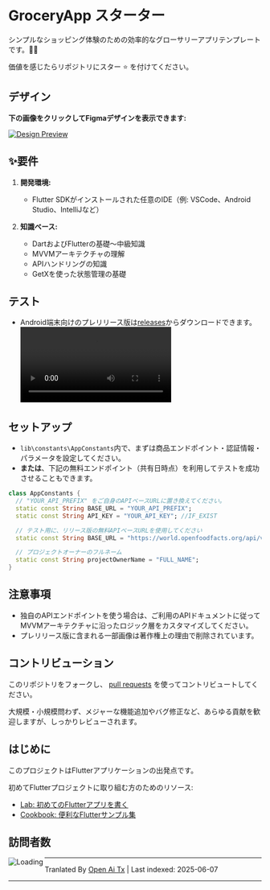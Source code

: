 # GroceryApp スターター

シンプルなショッピング体験のための効率的なグローサリーアプリテンプレートです。🛒✨

価値を感じたらリポジトリにスター ⭐ を付けてください。

## デザイン

**下の画像をクリックしてFigmaデザインを表示できます:**

[![Design Preview](https://github.com/ramiomarouayache/Flutter-GroceryApp/blob/main/screenshots/Cover.jpg)](https://www.figma.com/embed?embed_host=oembed&amp;url=https://www.figma.com/file/eyeYwe0hoEch31j6d3EXyE/GroceryApp-Starter-(Community)?type=design&amp;node-id=3-2&amp;mode=design&amp;t=LwLW2onM0GKLuFdU-0)



## ✨要件

1. **開発環境:**
   - Flutter SDKがインストールされた任意のIDE（例: VSCode、Android Studio、IntelliJなど）

2. **知識ベース:**
   - DartおよびFlutterの基礎～中級知識
   - MVVMアーキテクチャの理解
   - APIハンドリングの知識
   - GetXを使った状態管理の基礎

## テスト
* Android端末向けのプレリリース版は[releases](https://github.com/ramiomarouayache/Flutter-GroceryApp/releases/tag/v0.3.1)からダウンロードできます。
<video src="https://github.com/ramiomarouayache/Flutter-GroceryApp/assets/98425058/5ae355c9-39e0-478e-9b3e-870953b566ca"></video>

  
## セットアップ
* `lib\constants\AppConstants`内で、まずは商品エンドポイント・認証情報・パラメータを設定してください。
* **または**、下記の無料エンドポイント（共有日時点）を利用してテストを成功させることもできます。
```dart
class AppConstants {
  // "YOUR_API_PREFIX" をご自身のAPIベースURLに置き換えてください。
  static const String BASE_URL = "YOUR_API_PREFIX";
  static const String API_KEY = "YOUR_API_KEY"; //IF_EXIST

  // テスト用に、リリース版の無料APIベースURLを使用してください
  static const String BASE_URL = "https://world.openfoodfacts.org/api/v2";

  // プロジェクトオーナーのフルネーム
  static const String projectOwnerName = "FULL_NAME";
}
```

## 注意事項
* 独自のAPIエンドポイントを使う場合は、ご利用のAPIドキュメントに従ってMVVMアーキテクチャに沿ったロジック層をカスタマイズしてください。
* プレリリース版に含まれる一部画像は著作権上の理由で削除されています。

## コントリビューション

このリポジトリをフォークし、
[pull requests](https://github.com/ramiomarouayache/Flutter-GroceryApp/pulls)
を使ってコントリビュートしてください。

大規模・小規模問わず、メジャーな機能追加やバグ修正など、あらゆる貢献を歓迎しますが、しっかりレビューされます。


## はじめに
このプロジェクトはFlutterアプリケーションの出発点です。

初めてFlutterプロジェクトに取り組む方のためのリソース:

- [Lab: 初めてのFlutterアプリを書く](https://flutter.io/docs/get-started/codelab)
- [Cookbook: 便利なFlutterサンプル集](https://flutter.io/docs/cookbook)

## 訪問者数

<img align="left" src = "https://profile-counter.glitch.me/GroceryApp/count.svg" alt ="Loading">

---

Tranlated By [Open Ai Tx](https://github.com/OpenAiTx/OpenAiTx) | Last indexed: 2025-06-07

---